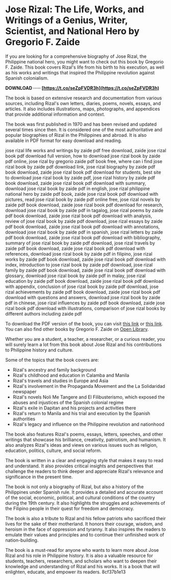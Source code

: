 # Jose Rizal: The Life, Works, and Writings of a Genius, Writer, Scientist, and National Hero by Gregorio F. Zaide
 
If you are looking for a comprehensive biography of Jose Rizal, the Philippine national hero, you might want to check out this book by Gregorio F. Zaide. This book covers Rizal's life from his birth to his execution, as well as his works and writings that inspired the Philippine revolution against Spanish colonialism.
 
**DOWNLOAD ····· [https://t.co/seZpFVDR3h](https://t.co/seZpFVDR3h)**


 
The book is based on extensive research and documentation from various sources, including Rizal's own letters, diaries, poems, novels, essays, and articles. It also includes illustrations, maps, photographs, and appendices that provide additional information and context.
 
The book was first published in 1970 and has been revised and updated several times since then. It is considered one of the most authoritative and popular biographies of Rizal in the Philippines and abroad. It is also available in PDF format for easy download and reading.
 
jose rizal life works and writings by zaide pdf free download,  zaide jose rizal book pdf download full version,  how to download jose rizal book by zaide pdf online,  jose rizal by gregorio zaide pdf book free,  where can i find jose rizal book by zaide pdf download link,  jose rizal biography by zaide pdf book download,  zaide jose rizal book pdf download for students,  best site to download jose rizal book by zaide pdf,  jose rizal history by zaide pdf book download,  zaide jose rizal book pdf download with summary,  download jose rizal book by zaide pdf in english,  jose rizal philippine national hero by zaide pdf book,  zaide jose rizal book pdf download with pictures,  read jose rizal book by zaide pdf online free,  jose rizal novels by zaide pdf book download,  zaide jose rizal book pdf download for research,  download jose rizal book by zaide pdf in tagalog,  jose rizal poems by zaide pdf book download,  zaide jose rizal book pdf download with analysis,  review of jose rizal book by zaide pdf download,  jose rizal essays by zaide pdf book download,  zaide jose rizal book pdf download with annotations,  download jose rizal book by zaide pdf in spanish,  jose rizal letters by zaide pdf book download,  zaide jose rizal book pdf download with bibliography,  summary of jose rizal book by zaide pdf download,  jose rizal travels by zaide pdf book download,  zaide jose rizal book pdf download with references,  download jose rizal book by zaide pdf in filipino,  jose rizal works by zaide pdf book download,  zaide jose rizal book pdf download with index,  introduction to jose rizal book by zaide pdf download,  jose rizal family by zaide pdf book download,  zaide jose rizal book pdf download with glossary,  download jose rizal book by zaide pdf in malay,  jose rizal education by zaide pdf book download,  zaide jose rizal book pdf download with appendix,  conclusion of jose rizal book by zaide pdf download,  jose rizal achievements by zaide pdf book download,  zaide jose rizal book pdf download with questions and answers,  download jose rizal book by zaide pdf in chinese,  jose rizal influences by zaide pdf book download,  zaide jose rizal book pdf download with illustrations,  comparison of jose rizal books by different authors including zaide pdf
 
To download the PDF version of the book, you can visit [this link](https://www.scribd.com/doc/119167419/Jose-Rizal-Book-by-Zaide-2nd-Ed) or [this link](https://archive.org/details/joserizalbuhaymg0000zaid). You can also find other books by Gregorio F. Zaide on [Open Library](https://openlibrary.org/authors/OL212698A/Gregorio_F._Zaide).
 
Whether you are a student, a teacher, a researcher, or a curious reader, you will surely learn a lot from this book about Jose Rizal and his contributions to Philippine history and culture.
  
Some of the topics that the book covers are:
 
- Rizal's ancestry and family background
- Rizal's childhood and education in Calamba and Manila
- Rizal's travels and studies in Europe and Asia
- Rizal's involvement in the Propaganda Movement and the La Solidaridad newspaper
- Rizal's novels Noli Me Tangere and El Filibusterismo, which exposed the abuses and injustices of the Spanish colonial regime
- Rizal's exile in Dapitan and his projects and activities there
- Rizal's return to Manila and his trial and execution by the Spanish authorities
- Rizal's legacy and influence on the Philippine revolution and nationhood

The book also features Rizal's poems, essays, letters, speeches, and other writings that showcase his brilliance, creativity, patriotism, and humanism. It also analyzes Rizal's ideas and views on various issues such as religion, education, politics, culture, and social reform.
 
The book is written in a clear and engaging style that makes it easy to read and understand. It also provides critical insights and perspectives that challenge the readers to think deeper and appreciate Rizal's relevance and significance in the present time.
  
The book is not only a biography of Rizal, but also a history of the Philippines under Spanish rule. It provides a detailed and accurate account of the social, economic, political, and cultural conditions of the country during the 19th century. It also highlights the struggles and achievements of the Filipino people in their quest for freedom and democracy.
 
The book is also a tribute to Rizal and his fellow patriots who sacrificed their lives for the sake of their motherland. It honors their courage, wisdom, and heroism in the face of oppression and tyranny. It also inspires the readers to emulate their values and principles and to continue their unfinished work of nation-building.
 
The book is a must-read for anyone who wants to learn more about Jose Rizal and his role in Philippine history. It is also a valuable resource for students, teachers, researchers, and scholars who want to deepen their knowledge and understanding of Rizal and his works. It is a book that will enlighten, educate, and empower its readers.
 8cf37b1e13
 

